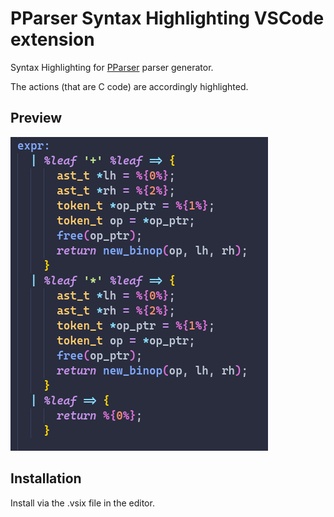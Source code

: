 # PParser Syntax Highlighting VSCode extension

Syntax Highlighting for [PParser](https://github.com/Paul-Paseron/pparser") parser generator.

The actions (that are C code) are accordingly highlighted.

## Preview
![image](./screenshot.png)

## Installation
Install via the .vsix file in the editor.
